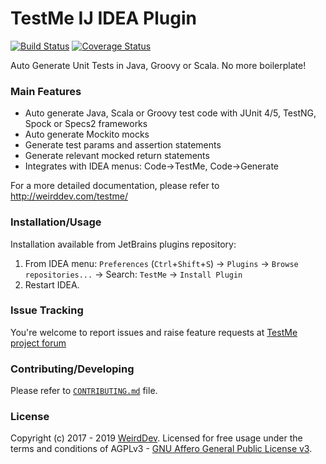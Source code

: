 # TestMe IJ IDEA Plugin
[//]: # ([![Build Status]&#40;https://travis-ci.org/wrdv/testme-idea.svg?branch=master&#41;]&#40;https://travis-ci.org/wrdv/testme-idea&#41;)
[![Build Status](https://github.com/wrdv/testme-idea/actions)](https://github.com/wrdv/testme-idea/actions/workflows/test.yml/badge.svg?event=push)
[![Coverage Status](https://coveralls.io/repos/github/wrdv/testme-idea/badge.svg?branch=master)](https://coveralls.io/github/wrdv/testme-idea?branch=master)

Auto Generate Unit Tests in Java, Groovy or Scala.
No more boilerplate!

### Main Features
- Auto generate Java, Scala or Groovy test code with JUnit 4/5, TestNG, Spock or Specs2 frameworks
- Auto generate Mockito mocks
- Generate test params and assertion statements
- Generate relevant mocked return statements
- Integrates with IDEA menus: Code->TestMe, Code->Generate

For a more detailed documentation, please refer to http://weirddev.com/testme/

### Installation/Usage
Installation available from JetBrains plugins repository:
1. From IDEA menu: `Preferences` (`Ctrl`+`Shift`+`S`) -> `Plugins` -> `Browse repositories...` -> Search: `TestMe` -> `Install Plugin`
2. Restart IDEA.


### Issue Tracking
You're welcome to report issues and raise feature requests at [TestMe project forum](http://weirddev.com/forum#!/testme)

### Contributing/Developing
Please refer to [`CONTRIBUTING.md`](./CONTRIBUTING.md) file.


### License
Copyright (c) 2017 - 2019 [WeirdDev](http://weirddev.com). Licensed for free usage under the terms and conditions of AGPLv3 - [GNU Affero General Public License v3](https://www.gnu.org/licenses/agpl-3.0.en.html).
